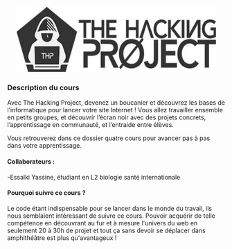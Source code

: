 <p align="center">
  <img width="460" height="150" src="https://raw.githubusercontent.com/YassineEsk/PROJET1/master/cours_code/thp.jpg">
</p>


### **Description du cours**
Avec The Hacking Project, devenez un boucanier et découvrez les bases de l’informatique pour lancer votre site Internet !
Vous allez travailler ensemble en petits groupes, et découvrir l’écran noir avec des projets concrets, l’apprentissage en communauté, et l’entraide entre élèves.

Vous retrouverez dans ce dossier quatre cours pour avancer pas à pas dans votre apprentissage. 

#### **Collaborateurs :** 
-Essalki Yassine, étudiant en L2 biologie santé internationale 

#### **Pourquoi suivre ce cours ?**
Le code étant indispensable pour se lancer dans le monde du travail, ils nous semblaient intéressant de suivre ce cours.
Pouvoir acquérir de telle compétence en découvrant au fur et à mesure l'univers du web en seulement 20 à 30h de projet et tout ça sans devoir se déplacer dans amphithéâtre est plus qu'avantageux !